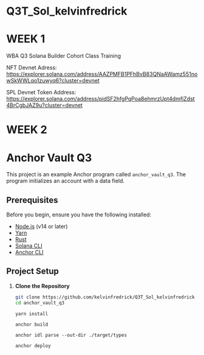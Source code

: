 # Q3T_Sol_kelvinfredrick

# WEEK 1
WBA Q3 Solana Builder Cohort Class Training

NFT Devnet Adress: https://explorer.solana.com/address/AAZPMFB1PFhBvB83QNaAWamz551nowSkWWLqo1zuwyq6?cluster=devnet

SPL Devnet Token Address: https://explorer.solana.com/address/pidSF2hfgPqPoa8ehmrzUpt4dmfjZdst4BrCgbJAZ9u?cluster=devnet

# WEEK 2

# Anchor Vault Q3

This project is an example Anchor program called `anchor_vault_q3`. The program initializes an account with a data field.

## Prerequisites

Before you begin, ensure you have the following installed:

- [Node.js](https://nodejs.org/) (v14 or later)
- [Yarn](https://yarnpkg.com/)
- [Rust](https://www.rust-lang.org/tools/install)
- [Solana CLI](https://docs.solana.com/cli/install-solana-cli-tools)
- [Anchor CLI](https://project-serum.github.io/anchor/getting-started/installation.html)

## Project Setup

1. **Clone the Repository**

   ```bash
   git clone https://github.com/kelvinfredrick/Q3T_Sol_kelvinfredrick
   cd anchor_vault_q3
   ```

   ```basb
   yarn install
    ```

    ```basb
    anchor build
    ```

    ```basb
    anchor idl parse --out-dir ./target/types
    ```

    ```basb
    anchor deploy
    ```
